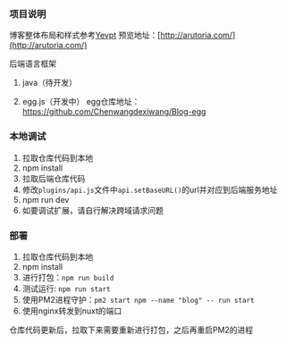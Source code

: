 ### 项目说明
博客整体布局和样式参考[Yevpt](https://www.yevpt.com/)
预览地址：[http://arutoria.com/](http://arutoria.com/)

后端语言框架

1. java（待开发）

2. egg.js（开发中）
   egg仓库地址：https://github.com/Chenwangdexiwang/Blog-egg

### 本地调试
1. 拉取仓库代码到本地
2. npm install
4. 拉取后端仓库代码
5. 修改`plugins/api.js`文件中`api.setBaseURL()`的url并对应到后端服务地址
6. npm run dev
7. 如要调试扩展，请自行解决跨域请求问题

### 部署

1. 拉取仓库代码到本地
2. npm install
3. 进行打包：`npm run build`
4. 测试运行: `npm run start`
5. 使用PM2进程守护：`pm2 start npm --name "blog" -- run start`
6. 使用nginx转发到nuxt的端口


仓库代码更新后，拉取下来需要重新进行打包，之后再重启PM2的进程


